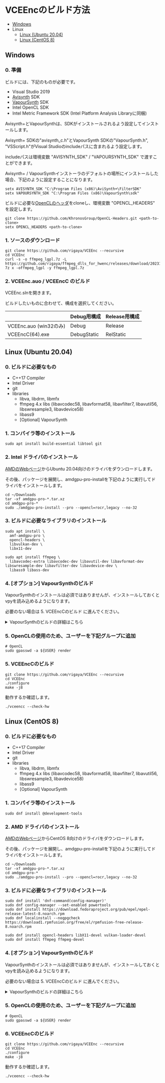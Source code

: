 
# VCEEncのビルド方法

- [Windows](./Build.ja.md#windows)
- Linux
  - [Linux (Ubuntu 20.04)](./Build.ja.md#linux-ubuntu-2004)
  - [Linux (CentOS 8)](./Build.ja.md#linux-centos-8)

## Windows 

### 0. 準備
ビルドには、下記のものが必要です。

- Visual Studio 2019
- [Avisynth](https://github.com/AviSynth/AviSynthPlus) SDK
- [VapourSynth](http://www.vapoursynth.com/) SDK
- Intel OpenCL SDK
- Intel Metric Framework SDK (Intel Platform Analysis Libraryに同梱)

Avisynth+とVapourSynthは、SDKがインストールされるよう設定してインストールします。

Avisynth+ SDKの"avisynth_c.h"とVapourSynth SDKの"VapourSynth.h", "VSScript.h"がVisual Studioのincludeパスに含まれるよう設定します。

includeパスは環境変数 "AVISYNTH_SDK" / "VAPOURSYNTH_SDK" で渡すことができます。

Avisynth+ / VapourSynthインストーラのデフォルトの場所にインストールした場合、下記のように設定することになります。
```Batchfile
setx AVISYNTH_SDK "C:\Program Files (x86)\AviSynth+\FilterSDK"
setx VAPOURSYNTH_SDK "C:\Program Files (x86)\VapourSynth\sdk"
```

ビルドに必要な[OpenCLのヘッダ](https://github.com/KhronosGroup/OpenCL-Headers.git)をcloneし、環境変数 "OPENCL_HEADERS" を設定します。

```Batchfile
git clone https://github.com/KhronosGroup/OpenCL-Headers.git <path-to-clone>
setx OPENCL_HEADERS <path-to-clone>
```

### 1. ソースのダウンロード

```Batchfile
git clone https://github.com/rigaya/VCEEnc --recursive
cd VCEEnc
curl -s -o ffmpeg_lgpl.7z -L https://github.com/rigaya/ffmpeg_dlls_for_hwenc/releases/download/20231123/ffmpeg_dlls_for_hwenc_20231123.7z
7z x -offmpeg_lgpl -y ffmpeg_lgpl.7z
```

### 2. VCEEnc.auo / VCEEncC のビルド

VCEEnc.slnを開きます。

ビルドしたいものに合わせて、構成を選択してください。

|              |Debug用構成|Release用構成|
|:---------------------|:------|:--------|
|VCEEnc.auo (win32のみ) | Debug | Release |
|VCEEncC(64).exe | DebugStatic | RelStatic |


## Linux (Ubuntu 20.04)

### 0. ビルドに必要なもの

- C++17 Compiler
- Intel Driver
- git
- libraries
  - libva, libdrm, libmfx 
  - ffmpeg 4.x libs (libavcodec58, libavformat58, libavfilter7, libavutil56, libswresample3, libavdevice58)
  - libass9
  - [Optional] VapourSynth

### 1. コンパイラ等のインストール

```Shell
sudo apt install build-essential libtool git
```

### 2. Intel ドライバのインストール
[AMDのWebページ](https://www.amd.com/ja/support)からUbuntu 20.04向けのドライバをダウンロードします。

その後、パッケージを展開し、amdgpu-pro-installを下記のように実行してドライバをインストールします。

```Shell
cd ~/Downloads
tar -xf amdgpu-pro-*.tar.xz
cd amdgpu-pro-*
sudo ./amdgpu-pro-install --pro --opencl=rocr,legacy --no-32
```

### 3. ビルドに必要なライブラリのインストール

```Shell
sudo apt install \
  amf-amdgpu-pro \
  opencl-headers \
  libvulkan-dev \
  libx11-dev

sudo apt install ffmpeg \
  libavcodec-extra libavcodec-dev libavutil-dev libavformat-dev libswresample-dev libavfilter-dev libavdevice-dev \
  libass9 libass-dev
```

### 4. [オプション] VapourSynthのビルド
VapourSynthのインストールは必須ではありませんが、インストールしておくとvpyを読み込めるようになります。

必要のない場合は 5. VCEEncCのビルド に進んでください。

<details><summary>VapourSynthのビルドの詳細はこちら</summary>

#### 4.1 ビルドに必要なツールのインストール
```Shell
sudo apt install python3-pip autoconf automake libtool meson
```

#### 4.2 zimgのインストール
```Shell
git clone https://github.com/sekrit-twc/zimg.git
cd zimg
./autogen.sh
./configure
sudo make install -j16
cd ..
```

#### 4.3 cythonのインストール
```Shell
sudo pip3 install Cython
```

#### 4.4 VapourSynthのビルド
```Shell
git clone https://github.com/vapoursynth/vapoursynth.git
cd vapoursynth
./autogen.sh
./configure
make -j16
sudo make install

# vapoursynthが自動的にロードされるようにする
# "python3.x" は環境に応じて変えてください。これを書いた時点ではpython3.7でした
sudo ln -s /usr/local/lib/python3.x/site-packages/vapoursynth.so /usr/lib/python3.x/lib-dynload/vapoursynth.so
sudo ldconfig
```

#### 4.5 VapourSynthの動作確認
エラーが出ずにバージョンが表示されればOK。
```Shell
vspipe --version
```

#### 4.6 [おまけ] vslsmashsourceのビルド
```Shell
# lsmashのビルド
git clone https://github.com/l-smash/l-smash.git
cd l-smash
./configure --enable-shared
sudo make install -j16
cd ..
 
# vslsmashsourceのビルド
git clone https://github.com/HolyWu/L-SMASH-Works.git
# ffmpegのバージョンが合わないので、下記バージョンを取得する
cd L-SMASH-Works
git checkout -b 20200531 refs/tags/20200531
cd VapourSynth
meson build
cd build
sudo ninja install
cd ../../../
```

</details>

### 5. OpenCLの使用のため、ユーザーを下記グループに追加
```Shell
# OpenCL
sudo gpasswd -a ${USER} render
```

### 5. VCEEncCのビルド
```Shell
git clone https://github.com/rigaya/VCEEnc --recursive
cd VCEEnc
./configure
make -j8
```
動作するか確認します。
```Shell
./vceencc --check-hw
```

## Linux (CentOS 8)

### 0. ビルドに必要なもの

- C++17 Compiler
- Intel Driver
- git
- libraries
  - libva, libdrm, libmfx 
  - ffmpeg 4.x libs (libavcodec58, libavformat58, libavfilter7, libavutil56, libswresample3, libavdevice58)
  - libass9
  - [Optional] VapourSynth

### 1. コンパイラ等のインストール

```Shell
sudo dnf install @development-tools
```

### 2. AMD ドライバのインストール

[AMDのWebページ](https://www.amd.com/ja/support)からCentOS 8向けのドライバをダウンロードします。

その後、パッケージを展開し、amdgpu-pro-installを下記のように実行してドライバをインストールします。

```Shell
cd ~/Downloads
tar -xf amdgpu-pro-*.tar.xz
cd amdgpu-pro-*
sudo ./amdgpu-pro-install --pro --opencl=rocr,legacy --no-32
```

### 3. ビルドに必要なライブラリのインストール

```Shell
sudo dnf install 'dnf-command(config-manager)'
sudo dnf config-manager --set-enabled powertools
sudo dnf install https://download.fedoraproject.org/pub/epel/epel-release-latest-8.noarch.rpm
sudo dnf localinstall --nogpgcheck https://download1.rpmfusion.org/free/el/rpmfusion-free-release-8.noarch.rpm

sudo dnf install opencl-headers libX11-devel vulkan-loader-devel
sudo dnf install ffmpeg ffmpeg-devel
```


### 4. [オプション] VapourSynthのビルド
VapourSynthのインストールは必須ではありませんが、インストールしておくとvpyを読み込めるようになります。

必要のない場合は 5. VCEEncCのビルド に進んでください。

<details><summary>VapourSynthのビルドの詳細はこちら</summary>

#### 4.1 ビルドに必要なツールのインストール
```Shell
sudo apt install python3-pip autoconf automake libtool meson
```

#### 4.2 zimgのインストール
```Shell
git clone https://github.com/sekrit-twc/zimg.git
cd zimg
./autogen.sh
./configure
sudo make install -j16
cd ..
```

#### 4.3 cythonのインストール
```Shell
sudo pip3 install Cython
```

#### 4.4 VapourSynthのビルド
```Shell
git clone https://github.com/vapoursynth/vapoursynth.git
cd vapoursynth
./autogen.sh
./configure
make -j16
sudo make install

# vapoursynthが自動的にロードされるようにする
# "python3.x" は環境に応じて変えてください。これを書いた時点ではpython3.7でした
sudo ln -s /usr/local/lib/python3.x/site-packages/vapoursynth.so /usr/lib/python3.x/lib-dynload/vapoursynth.so
sudo ldconfig
```

#### 4.5 VapourSynthの動作確認
エラーが出ずにバージョンが表示されればOK。
```Shell
vspipe --version
```

#### 4.6 [おまけ] vslsmashsourceのビルド
```Shell
# lsmashのビルド
git clone https://github.com/l-smash/l-smash.git
cd l-smash
./configure --enable-shared
sudo make install -j16
cd ..
 
# vslsmashsourceのビルド
git clone https://github.com/HolyWu/L-SMASH-Works.git
# ffmpegのバージョンが合わないので、下記バージョンを取得する
cd L-SMASH-Works
git checkout -b 20200531 refs/tags/20200531
cd VapourSynth
meson build
cd build
sudo ninja install
cd ../../../
```

</details>

### 5. OpenCLの使用のため、ユーザーを下記グループに追加
```Shell
# OpenCL
sudo gpasswd -a ${USER} render
```

### 6. VCEEncCのビルド
```Shell
git clone https://github.com/rigaya/VCEEnc --recursive
cd VCEEnc
./configure
make -j8
```
動作するか確認します。
```Shell
./vceencc --check-hw
```
